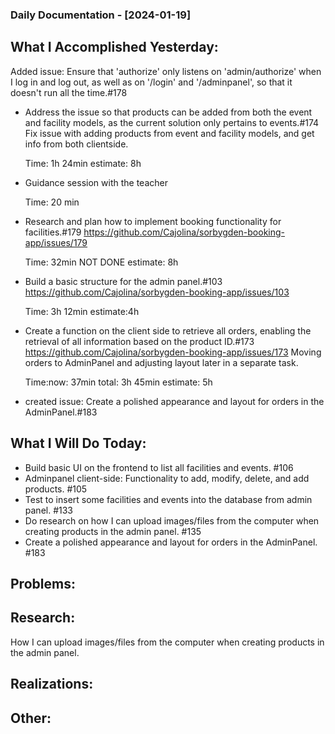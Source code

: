 ### Daily Documentation - [2024-01-19]

## What I Accomplished Yesterday:

Added issue: Ensure that 'authorize' only listens on 'admin/authorize' when I log in and log out, as well as on '/login' and '/adminpanel', so that it doesn't run all the time.#178

- Address the issue so that products can be added from both the event and facility models, as the current solution only pertains to events.#174
  Fix issue with adding products from event and facility models, and get info from both clientside.

  Time: 1h 24min estimate: 8h

- Guidance session with the teacher

  Time: 20 min

- Research and plan how to implement booking functionality for facilities.#179 https://github.com/Cajolina/sorbygden-booking-app/issues/179

  Time: 32min NOT DONE estimate: 8h

- Build a basic structure for the admin panel.#103
  https://github.com/Cajolina/sorbygden-booking-app/issues/103

  Time: 3h 12min estimate:4h

- Create a function on the client side to retrieve all orders, enabling the retrieval of all information based on the product ID.#173 https://github.com/Cajolina/sorbygden-booking-app/issues/173
  Moving orders to AdminPanel and adjusting layout later in a separate task.

  Time:now: 37min total: 3h 45min estimate: 5h

- created issue: Create a polished appearance and layout for orders in the AdminPanel.#183

## What I Will Do Today:

- Build basic UI on the frontend to list all facilities and events.
  #106
- Adminpanel client-side: Functionality to add, modify, delete, and add products.
  #105
- Test to insert some facilities and events into the database from admin panel.
  #133
- Do research on how I can upload images/files from the computer when creating products in the admin panel.
  #135
- Create a polished appearance and layout for orders in the AdminPanel.
  #183

## Problems:

## Research:

How I can upload images/files from the computer when creating products in the admin panel.

## Realizations:

## Other:
